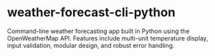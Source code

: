 # weather-forecast-cli-python
Command-line weather forecasting app built in Python using the OpenWeatherMap API. Features include multi-unit temperature display, input validation, modular design, and robust error handling.
